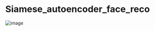# Siamese_autoencoder_face_reco

![image](https://github.com/user-attachments/assets/642370d6-2c2b-4391-9236-149f3550b729)
